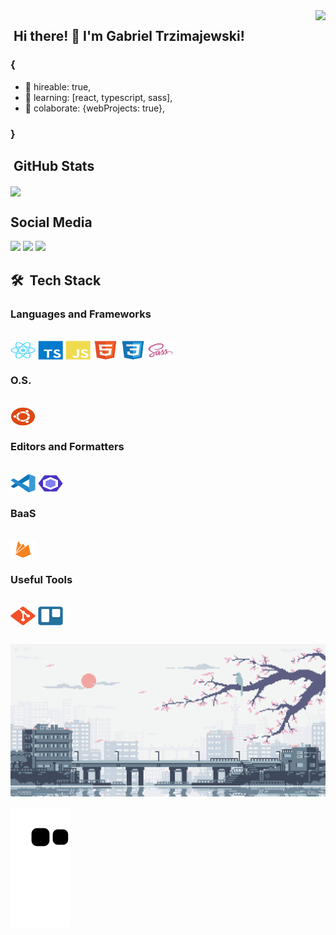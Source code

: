 <img align="right" height="590em" src="https://user-images.githubusercontent.com/95551770/168335458-1aa98621-3534-4495-9916-77a7bc767a59.png" />

## &nbsp;Hi there! 👋 I'm Gabriel Trzimajewski!

### {
- 🔭 hireable: true,
- 🌱 learning: [react, typescript, sass],
- 👯 colaborate: {webProjects: true},
### }

## &nbsp;GitHub Stats
<img align="center" height="180em" src="https://github-readme-stats.vercel.app/api/top-langs/?username=Sn0wye&layout=compact&langs_count=7&theme=midnight-purple"/>




## Social Media 
<div>
  <a href="https://www.linkedin.com/in/gabriel-trzimajewski" target="_blank"><img src="https://img.shields.io/badge/-LinkedIn-%230077B5?style=for-the-badge&logo=linkedin&logoColor=white" target="_blank"></a> 
  <a href="https://instagram.com/gabtrzimajewski" target="_blank"><img src="https://img.shields.io/badge/-Instagram-%23E4405F?style=for-the-badge&logo=instagram&logoColor=white" target="_blank"></a>
  <a href = "mailto:gabrieltrz2005@gmail.com"><img src="https://img.shields.io/badge/-Gmail-%23333?style=for-the-badge&logo=gmail&logoColor=white" target="_blank"></a>
</div>

## 🛠 &nbsp;Tech Stack

### Languages and Frameworks
  <div style="display: inline_block"><br>
    <img align="center" alt="Sn0wye-React" height="30" width="40" src="https://github.com/devicons/devicon/blob/master/icons/react/react-original.svg">
    <img align="center" alt="Sn0wye-Ts" height="30" width="40" src="https://raw.githubusercontent.com/devicons/devicon/master/icons/typescript/typescript-plain.svg">
   <img align="center" alt="Sn0wye-Js" height="30" width="40" src="https://raw.githubusercontent.com/devicons/devicon/master/icons/javascript/javascript-plain.svg">
   <img align="center" alt="Sn0wye-HTML" height="30" width="40" src="https://raw.githubusercontent.com/devicons/devicon/master/icons/html5/html5-original.svg">
   <img align="center" alt="Sn0wye-CSS" height="30" width="40" src="https://raw.githubusercontent.com/devicons/devicon/master/icons/css3/css3-original.svg">
   <img align="center" alt="Sn0wye-Sass" height="30" width="40" src="https://github.com/devicons/devicon/blob/master/icons/sass/sass-original.svg">
  </div>
  
### O.S.
  <div style="display: inline_block"><br>
    <img align="center" alt="Sn0wye-Ubuntu" height="30" width="40" src="https://github.com/devicons/devicon/blob/master/icons/ubuntu/ubuntu-plain.svg">
  </div>
  
  
  
### Editors and Formatters
  <div style="display: inline_block"><br>
    <img align="center" alt="Sn0wye-Vscode" height="30" width="40" src="https://github.com/devicons/devicon/blob/master/icons/vscode/vscode-original.svg">
    <img align="center" alt="Sn0wye-Eslint" height="30" width="40" src="https://github.com/devicons/devicon/blob/master/icons/eslint/eslint-original.svg">
  </div>
  
### BaaS
  <div style="display: inline_block"><br>
    <img align="center" alt="Sn0wye-Firebase" height="30" width="40" src="https://github.com/devicons/devicon/blob/master/icons/firebase/firebase-plain.svg">
  </div>
  
### Useful Tools
  <div style="display: inline_block"><br>
    <img align="center" alt="Sn0wye-Git" height="30" width="40" src="https://github.com/devicons/devicon/blob/master/icons/git/git-original.svg">
    <img align="center" alt="Sn0wye-Trello" height="30" width="40" src="https://github.com/devicons/devicon/blob/master/icons/trello/trello-plain.svg">
  </div>
  
##
  
<div> 

  <img src="https://github.com/Sn0wye/Sn0wye/blob/main/img/Japan.gif">
  
  ![Snake animation](https://github.com/Sn0wye/Sn0wye/blob/output/github-contribution-grid-snake.svg)
  
</div>
